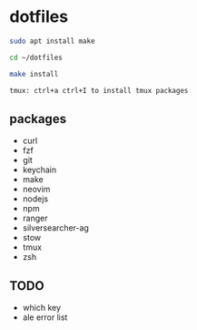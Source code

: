 # dotfiles

```zsh
sudo apt install make

cd ~/dotfiles

make install

tmux: ctrl+a ctrl+I to install tmux packages
```

## packages

- curl
- fzf
- git
- keychain
- make
- neovim
- nodejs
- npm
- ranger
- silversearcher-ag
- stow
- tmux
- zsh

## TODO

- which key
- ale error list
